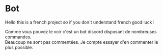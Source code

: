 # Bot
Hello this is a french project so if you don't understand french good luck !

Comme vous pouvez le voir c'est un bot discord disposant de nombreuses commandes.           
Beaucoup ne sont pas commentées. Je compte essayer d'en commenter le plus possible.
